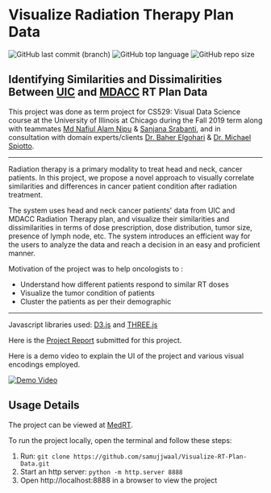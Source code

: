 # Visualize Radiation Therapy Plan Data

![GitHub last commit (branch)](https://img.shields.io/github/last-commit/samujjwaal/Visualize-RT-Plan-Data/master)
![GitHub top language](https://img.shields.io/github/languages/top/samujjwaal/Visualize-RT-Plan-Data)
![GitHub repo size](https://img.shields.io/github/repo-size/samujjwaal/Visualize-RT-Plan-Data)

## Identifying Similarities and Dissimalirities Between [UIC][uic] and [MDACC][mdacc] RT Plan Data
[uic]: https://cancer.uillinois.edu/ "University of Illinois Cancer Center"
[mdacc]: https://www.mdanderson.org/ "The University of Texas MD Anderson Cancer Center"

This project was done as term project for CS529: Visual Data Science course at the University of Illinois at Chicago during the Fall 2019 term along with teammates [Md Nafiul Alam Nipu][1] & [Sanjana Srabanti][2], and in consultation with domain experts/clients [Dr. Baher Elgohari][3] & [Dr. Michael Spiotto][4].

[1]: https://github.com/nafiul-nipu
[2]: https://github.com/SanjanaSrabanti16
[3]: BElgohari@mdanderson.org "Radiation Oncologist, University of Texas"
[4]: mspiotto@uic.edu "Radiation Oncologist, Radiation Oncologist"

----

Radiation therapy is a primary modality to treat head and neck, cancer patients. In this project, we propose a novel approach to visually  correlate similarities and differences in cancer patient condition after radiation treatment. 

The system uses head and neck cancer patients' data from UIC and MDACC Radiation Therapy plan, and visualize their similarities and dissimilarities in terms of dose prescription, dose distribution, tumor size, presence of lymph node, etc. The system introduces an efficient way for the users to analyze the data and reach a decision in an easy and proficient manner.

Motivation of the project was to help oncologists to :
* Understand how different patients respond to similar RT doses
* Visualize the tumor condition of patients
* Cluster the patients as per their demographic

----
Javascript libraries used: [D3.js](https://github.com/d3/d3) and [THREE.js](https://github.com/mrdoob/three.js)

Here is the [Project Report](https://docs.google.com/document/d/1oi8C-q11IrezS6G9zEKIcqfHg5QgJ-OT4_aYK8SP0Yw/edit?usp=sharing) submitted for this project.

Here is a demo video to explain the UI of the project and various visual encodings employed.

[![Demo Video](https://img.youtube.com/vi/yJpJ_xZvsP8/0.jpg)](https://www.youtube.com/watch?v=yJpJ_xZvsP8 "Demo Video")

## Usage Details

The project can be viewed at [MedRT](https://samujjwaal.github.io/Visualize-RT-Plan-Data).

To run the project locally, open the terminal and follow these steps: 
1. Run: `git clone https://github.com/samujjwaal/Visualize-RT-Plan-Data.git`
2. Start an http server: `python -m http.server 8888`
3. Open http://localhost:8888 in a browser to view the project
